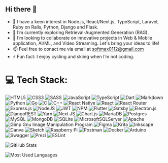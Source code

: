 ## Hi there 👋

<!--
**softmax0112p/softmax0112p** is a ✨ _special_ ✨ repository because its `README.md` (this file) appears on your GitHub profile.

Here are some ideas to get you started:
-->

<!-- - 🔭 I’m currently working on ... -->
<!-- - 🤔 I’m looking for help with ... -->
<!-- - 💬 Ask me about ... -->

- 👀 I have a keen interest in Node.js, React/Next.js, TypeScript, Laravel, Ruby on Rails, Python, Django and Flask.
- 🌱 I’m currently exploring Retrieval-Augmented Generation (RAG).
- 👯 I’m looking to collaborate on innovative projects in Web & Mobile application, AI/ML, and Video Streaming. Let's bring your ideas to life!
- 📫 Feel free to conact me via email at softmax0112@gmail.com
- ⚡ Fun fact: I enjoy cycling and skiing when I’m not coding.

# 💻 Tech Stack:
![HTML5](https://img.shields.io/badge/html5-%23E34F26.svg?style=for-the-badge&logo=html5&logoColor=white) ![CSS3](https://img.shields.io/badge/css3-%231572B6.svg?style=for-the-badge&logo=css3&logoColor=white) ![SASS](https://img.shields.io/badge/SASS-hotpink.svg?style=for-the-badge&logo=SASS&logoColor=white) ![JavaScript](https://img.shields.io/badge/javascript-%23323330.svg?style=for-the-badge&logo=javascript&logoColor=%23F7DF1E) ![TypeScript](https://img.shields.io/badge/typescript-%23007ACC.svg?style=for-the-badge&logo=typescript&logoColor=white) ![Dart](https://img.shields.io/badge/dart-%230175C2.svg?style=for-the-badge&logo=dart&logoColor=white) ![Markdown](https://img.shields.io/badge/markdown-%23000000.svg?style=for-the-badge&logo=markdown&logoColor=white) ![Python](https://img.shields.io/badge/python-3670A0?style=for-the-badge&logo=python&logoColor=ffdd54) ![Go](https://img.shields.io/badge/go-%2300ADD8.svg?style=for-the-badge&logo=go&logoColor=white) ![C](https://img.shields.io/badge/c-%2300599C.svg?style=for-the-badge&logo=c&logoColor=white) ![C++](https://img.shields.io/badge/c++-%2300599C.svg?style=for-the-badge&logo=c%2B%2B&logoColor=white) ![React Native](https://img.shields.io/badge/react_native-%2320232a.svg?style=for-the-badge&logo=react&logoColor=%2361DAFB) ![React](https://img.shields.io/badge/react-%2320232a.svg?style=for-the-badge&logo=react&logoColor=%2361DAFB) ![React Router](https://img.shields.io/badge/React_Router-CA4245?style=for-the-badge&logo=react-router&logoColor=white) ![Express.js](https://img.shields.io/badge/express.js-%23404d59.svg?style=for-the-badge&logo=express&logoColor=%2361DAFB) ![NodeJS](https://img.shields.io/badge/node.js-6DA55F?style=for-the-badge&logo=node.js&logoColor=white) ![JWT](https://img.shields.io/badge/JWT-black?style=for-the-badge&logo=JSON%20web%20tokens) ![NPM](https://img.shields.io/badge/NPM-%23000000.svg?style=for-the-badge&logo=npm&logoColor=white) ![Flutter](https://img.shields.io/badge/Flutter-%2302569B.svg?style=for-the-badge&logo=Flutter&logoColor=white) ![Gatsby](https://img.shields.io/badge/Gatsby-%23663399.svg?style=for-the-badge&logo=gatsby&logoColor=white) ![Electron.js](https://img.shields.io/badge/Electron-191970?style=for-the-badge&logo=Electron&logoColor=white) ![DjangoREST](https://img.shields.io/badge/DJANGO-REST-ff1709?style=for-the-badge&logo=django&logoColor=white&color=ff1709&labelColor=gray) ![Yarn](https://img.shields.io/badge/yarn-%232C8EBB.svg?style=for-the-badge&logo=yarn&logoColor=white) ![Next JS](https://img.shields.io/badge/Next-black?style=for-the-badge&logo=next.js&logoColor=white) ![Chart.js](https://img.shields.io/badge/chart.js-F5788D.svg?style=for-the-badge&logo=chart.js&logoColor=white) ![MariaDB](https://img.shields.io/badge/MariaDB-003545?style=for-the-badge&logo=mariadb&logoColor=white) ![Postgres](https://img.shields.io/badge/postgres-%23316192.svg?style=for-the-badge&logo=postgresql&logoColor=white) ![MySQL](https://img.shields.io/badge/mysql-%2300f.svg?style=for-the-badge&logo=mysql&logoColor=white) ![MongoDB](https://img.shields.io/badge/MongoDB-%234ea94b.svg?style=for-the-badge&logo=mongodb&logoColor=white) ![SQLite](https://img.shields.io/badge/sqlite-%2307405e.svg?style=for-the-badge&logo=sqlite&logoColor=white) ![MicrosoftSQLServer](https://img.shields.io/badge/Microsoft%20SQL%20Sever-CC2927?style=for-the-badge&logo=microsoft%20sql%20server&logoColor=white) ![Apache](https://img.shields.io/badge/apache-%23D42029.svg?style=for-the-badge&logo=apache&logoColor=white)![Gimp Gnu Image Manipulation Program](https://img.shields.io/badge/Gimp-657D8B?style=for-the-badge&logo=gimp&logoColor=FFFFFF) 	![Figma](https://img.shields.io/badge/figma-%23F24E1E.svg?style=for-the-badge&logo=figma&logoColor=white) ![Krita](https://img.shields.io/badge/Krita-203759?style=for-the-badge&logo=krita&logoColor=EEF37B) ![Inkscape](https://img.shields.io/badge/Inkscape-e0e0e0?style=for-the-badge&logo=inkscape&logoColor=080A13) ![Canva](https://img.shields.io/badge/Canva-%2300C4CC.svg?style=for-the-badge&logo=Canva&logoColor=white) ![Sketch](https://img.shields.io/badge/Sketch-FFB387?style=for-the-badge&logo=sketch&logoColor=black) ![Raspberry Pi](https://img.shields.io/badge/-RaspberryPi-C51A4A?style=for-the-badge&logo=Raspberry-Pi) ![Postman](https://img.shields.io/badge/Postman-FF6C37?style=for-the-badge&logo=postman&logoColor=white) ![Docker](https://img.shields.io/badge/docker-%230db7ed.svg?style=for-the-badge&logo=docker&logoColor=white) ![Arduino](https://img.shields.io/badge/-Arduino-00979D?style=for-the-badge&logo=Arduino&logoColor=white) ![Swagger](https://img.shields.io/badge/-Swagger-%23Clojure?style=for-the-badge&logo=swagger&logoColor=white) ![Prezi](https://img.shields.io/badge/Prezi-%23000000.svg?style=for-the-badge&logo=Prezi&logoColor=white) ![ESLint](https://img.shields.io/badge/ESLint-4B3263?style=for-the-badge&logo=eslint&logoColor=white)

![GitHub Stats](https://github-readme-stats.vercel.app/api?username=softmax0112p&theme=dark&show_icons=true&hide_border=false&count_private=false&include_all_commits=true&show=reviews,discussion_answered,prs_merged,prs_merged_percentage)

![Most Used Languages](https://github-readme-stats.vercel.app/api/top-langs/?username=softmax0112p&layout=compact&theme=dark&show_icons=true&hide_border=false&count_private=false&include_all_commits=true&show=reviews,discussion_answered,prs_merged,prs_merged_percentage)
